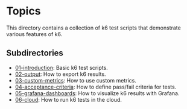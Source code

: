 # Topics

This directory contains a collection of k6 test scripts that demonstrate various features of k6.

## Subdirectories

*   [01-introduction](./01-introduction): Basic k6 test scripts.
*   [02-output](./02-output): How to export k6 results.
*   [03-custom-metrics](./03-custom-metrics): How to use custom metrics.
*   [04-acceptance-criteria](./04-acceptance-criteria): How to define pass/fail criteria for tests.
*   [05-grafana-dashboards](./05-grafana-dashboards): How to visualize k6 results with Grafana.
*   [06-cloud](./06-cloud): How to run k6 tests in the cloud.

